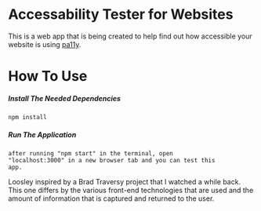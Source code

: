 # Accessability Tester for Websites
 This is a web app that is being created to help find out how accessible your website is using [pa11y](https://github.com/pa11y/pa11y).
 
 

# How To Use

##### Install The Needed Dependencies
<code>npm install</code>


##### Run The Application
<code>after running "npm start" in the terminal, open "localhost:3000" in a new browser tab and you can test this app.</code>


<p>Loosley inspired by a Brad Traversy project that I watched a while back. This one differs by the various front-end technologies that are used and the amount of information that is captured and returned to the user.</p>

